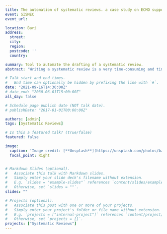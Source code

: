 ```yaml
---
title: The automation of systematic reviews. a case study on ECMO support
event: SISMEC
event_url: 

location: Bari
address:
  street: 
  city: 
  region: 
  postcode: ''
  country: 

summary: Tool to automate the drafting of a systematic review.
abstract: "Writing a systematic review is a very time-consuming and time-consuming process. For this reason, over the last few years, various methods based on Machine Learning have been developed, able to automate some phases of the drafting of a systematic review and, therefore, reducing the time and expenditure necessary."

# Talk start and end times.
#   End time can optionally be hidden by prefixing the line with `#`.
date: "2021-09-16T14:30:00Z"
# date_end: "2030-06-01T15:00:00Z"
all_day: false

# Schedule page publish date (NOT talk date).
# publishDate: "2017-01-01T00:00:00Z"

authors: [admin]
tags: [Systematic Reviews]

# Is this a featured talk? (true/false)
featured: false

image:
  caption: 'Image credit: [**Unsplash**](https://unsplash.com/photos/bzdhc5b3Bxs)'
  focal_point: Right


# Markdown Slides (optional).
#   Associate this talk with Markdown slides.
#   Simply enter your slide deck's filename without extension.
#   E.g. `slides = "example-slides"` references `content/slides/example-slides.md`.
#   Otherwise, set `slides = ""`.
slides: ""

# Projects (optional).
#   Associate this post with one or more of your projects.
#   Simply enter your project's folder or file name without extension.
#   E.g. `projects = ["internal-project"]` references `content/project/deep-learning/index.md`.
#   Otherwise, set `projects = []`.
projects: ["Systematic Reviews"]
---
```

